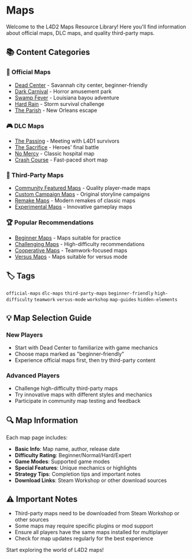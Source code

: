 # Maps

Welcome to the L4D2 Maps Resource Library! Here you'll find information about official maps, DLC maps, and quality third-party maps.

## 📚 Content Categories

### 🏢 Official Maps
- [Dead Center](./dead-center) - Savannah city center, beginner-friendly
- [Dark Carnival](./dark-carnival) - Horror amusement park
- [Swamp Fever](./swamp-fever) - Louisiana bayou adventure
- [Hard Rain](./hard-rain) - Storm survival challenge
- [The Parish](./the-parish) - New Orleans escape

### 🎮 DLC Maps
- [The Passing](./the-passing) - Meeting with L4D1 survivors
- [The Sacrifice](./the-sacrifice) - Heroes' final battle
- [No Mercy](./no-mercy) - Classic hospital map
- [Crash Course](./crash-course) - Fast-paced short map

### 🌟 Third-Party Maps
- [Community Featured Maps](./community-maps) - Quality player-made maps
- [Custom Campaign Maps](./custom-campaigns) - Original storyline campaigns
- [Remake Maps](./remake-maps) - Modern remakes of classic maps
- [Experimental Maps](./experimental-maps) - Innovative gameplay maps

### 🏆 Popular Recommendations
- [Beginner Maps](./beginner-maps) - Maps suitable for practice
- [Challenging Maps](./challenging-maps) - High-difficulty recommendations
- [Cooperative Maps](./coop-maps) - Teamwork-focused maps
- [Versus Maps](./versus-maps) - Maps suitable for versus mode

## 🏷️ Tags

`official-maps` `dlc-maps` `third-party-maps` `beginner-friendly` `high-difficulty` `teamwork` `versus-mode` `workshop` `map-guides` `hidden-elements`

## 💡 Map Selection Guide

### New Players
- Start with Dead Center to familiarize with game mechanics
- Choose maps marked as "beginner-friendly"
- Experience official maps first, then try third-party content

### Advanced Players
- Challenge high-difficulty third-party maps
- Try innovative maps with different styles and mechanics
- Participate in community map testing and feedback

## 🔍 Map Information

Each map page includes:
- **Basic Info**: Map name, author, release date
- **Difficulty Rating**: Beginner/Normal/Hard/Expert
- **Game Modes**: Supported game modes
- **Special Features**: Unique mechanics or highlights
- **Strategy Tips**: Completion tips and important notes
- **Download Links**: Steam Workshop or other download sources

## ⚠️ Important Notes

- Third-party maps need to be downloaded from Steam Workshop or other sources
- Some maps may require specific plugins or mod support
- Ensure all players have the same maps installed for multiplayer
- Check for map updates regularly for the best experience

Start exploring the world of L4D2 maps!
